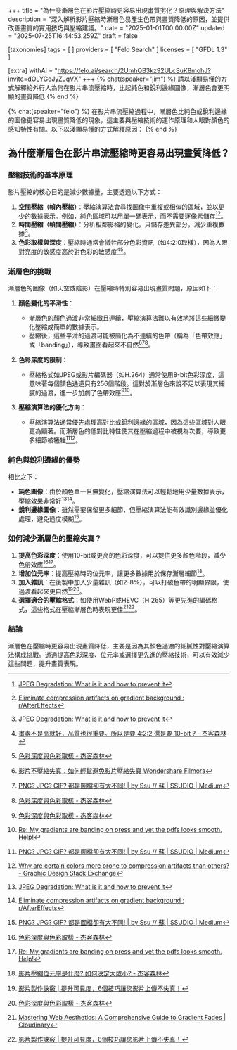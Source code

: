 +++
title = "為什麼漸層色在影片壓縮時更容易出現畫質劣化？原理與解決方法"
description = "深入解析影片壓縮時漸層色易產生色帶與畫質降低的原因，並提供改善畫質的實用技巧與壓縮建議。"
date = "2025-01-01T00:00:00Z"
updated = "2025-07-25T16:44:53.259Z"
draft = false

[taxonomies]
tags = [ ]
providers = [ "Felo Search" ]
licenses = [ "GFDL 1.3" ]

[extra]
withAI = "<https://felo.ai/search/2UmhQB3kz92ULcSuK8mohJ?invite=dOLYGeJyZJqVX>"
+++
{% chat(speaker="jim") %}
請以淺顯易懂的方式解釋給外行人為何在影片串流壓縮時，比起純色和銳利邊緣圖像，漸層色會更明顯的畫質降低
{% end %}

{% chat(speaker="felo") %}
在影片串流壓縮過程中，漸層色比純色或銳利邊緣的圖像更容易出現畫質降低的現象，這主要與壓縮技術的運作原理和人眼對顏色的感知特性有關。以下以淺顯易懂的方式解釋原因：
{% end %}

## 為什麼漸層色在影片串流壓縮時更容易出現畫質降低？

### **壓縮技術的基本原理**

影片壓縮的核心目的是減少數據量，主要透過以下方式：

1. **空間壓縮（幀內壓縮）**：壓縮演算法會尋找圖像中重複或相似的區域，並以更少的數據表示。例如，純色區域可以用單一碼表示，而不需要逐像素儲存[^3][^4]。
2. **時間壓縮（幀間壓縮）**：分析相鄰影格的變化，只儲存差異部分，減少重複數據[^3]。
3. **色彩取樣與深度**：壓縮時通常會犧牲部分色彩資訊（如4:2:0取樣），因為人眼對亮度的敏感度高於對色彩的敏感度[^8][^13]。

### **漸層色的挑戰**

漸層色的圖像（如天空或陰影）在壓縮時特別容易出現畫質問題，原因如下：

1. **顏色變化的平滑性**：
   - 漸層色的顏色過渡非常細緻且連續，壓縮演算法難以有效地將這些細微變化壓縮成簡單的數據表示。
   - 壓縮後，這些平滑的過渡可能被簡化為不連續的色帶（稱為「色帶效應」或「banding」），導致畫面看起來不自然[^1][^6][^13]。

2. **色彩深度的限制**：
   - 壓縮格式如JPEG或影片編碼器（如H.264）通常使用8-bit色彩深度，這意味著每個顏色通道只有256個階段。這對於漸層色來說不足以表現其細膩的過渡，進一步加劇了色帶效應[^13][^16]。

3. **壓縮演算法的優化方向**：
   - 壓縮演算法通常優先處理高對比或銳利邊緣的區域，因為這些區域對人眼更為顯著。而漸層色的低對比特性使其在壓縮過程中被視為次要，導致更多細節被犧牲[^6][^9]。

### **純色與銳利邊緣的優勢**

相比之下：

- **純色圖像**：由於顏色單一且無變化，壓縮演算法可以輕鬆地用少量數據表示，壓縮效果非常好[^3][^4]。
- **銳利邊緣圖像**：雖然需要保留更多細節，但壓縮演算法能有效識別邊緣並優化處理，避免過度模糊[^6]。

### **如何減少漸層色的壓縮失真？**

1. **提高色彩深度**：使用10-bit或更高的色彩深度，可以提供更多顏色階段，減少色帶效應[^13][^16]。
2. **增加位元率**：提高壓縮時的位元率，讓更多數據用於保存漸層細節[^14]。
3. **加入雜訊**：在後製中加入少量雜訊（如2-8%），可以打破色帶的明顯界限，使過渡看起來更自然[^7][^13]。
4. **選擇適合的壓縮格式**：如使用WebP或HEVC（H.265）等更先進的編碼格式，這些格式在壓縮漸層色時表現更佳[^15][^7]。

### **結論**

漸層色在壓縮時更容易出現畫質降低，主要是因為其顏色過渡的細膩性對壓縮演算法構成挑戰。透過提高色彩深度、位元率或選擇更先進的壓縮技術，可以有效減少這些問題，提升畫質表現。

[^1]: [影片不壓縮失真：如何輕鬆避免影片壓縮失真 Wondershare Filmora](https://filmora.wondershare.tw/video-editing/video-compression-artifacts.html)
[^3]: [JPEG Degradation: What is it and how to prevent it](https://imagekit.io/blog/jpeg-image-degradation/)
[^4]: [Eliminate compression artifacts on gradient background : r/AfterEffects](https://www.reddit.com/r/AfterEffects/comments/ovoxht/eliminate_compression_artifacts_on_gradient/)
[^6]: [PNG? JPG? GIF? 都是圖檔卻有大不同! | by Ssu // 蘇 | SSUDIO | Medium](https://medium.com/ssudio/png-jpg-gif-%E9%83%BD%E6%98%AF%E5%9C%96%E6%AA%94%E5%8D%BB%E6%9C%89%E5%A4%A7%E4%B8%8D%E5%90%8C-6145ed6afd3d)
[^7]: [影片製作訣竅 | 提升可見度，6個技巧讓您影片上傳不失真！](https://www.shutterstock.com/zh-Hant/blog/tutorial-reduce-visible-video-compression)
[^8]: [畫素不是高就好，品質也很重要。所以是要 4:2:2 還是要 10-bit ? - 杰客森林](https://jacksonlin.net/20200310-color-sampling-and-color-depth/)
[^9]: [Why are certain colors more prone to compression artifacts than others? - Graphic Design Stack Exchange](https://graphicdesign.stackexchange.com/questions/110/why-are-certain-colors-more-prone-to-compression-artifacts-than-others)
[^13]: [色彩深度與色彩取樣 - 杰客森林](https://jacksonlin.net/20170116-%E8%89%B2%E5%BD%A9%E6%B7%B1%E5%BA%A6%E8%88%87%E8%89%B2%E5%BD%A9%E5%8F%96%E6%A8%A3/)
[^14]: [影片壓縮位元率是什麼? 如何決定大或小? - 杰客森林](https://jacksonlin.net/20211206-bitrate/)
[^15]: [Mastering Web Aesthetics: A Comprehensive Guide to Gradient Fades | Cloudinary](https://cloudinary.com/guides/image-effects/mastering-web-aesthetics-a-comprehensive-guide-to-gradient-fades)
[^16]: [Re: My gradients are banding on press and yet the pdfs looks smooth. Help!](https://community.adobe.com/t5/Acrobat/My-gradients-are-banding-on-press-and-yet-the-pdfs-looks-smooth/m-p/8079064)
